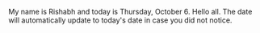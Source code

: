 My name is Rishabh and today is Thursday, October 6. Hello all. The date will automatically update to today's date in case you did not notice.
